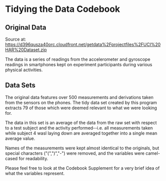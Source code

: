 # Tidying the Data Codebook
## Original Data
Source at: https://d396qusza40orc.cloudfront.net/getdata%2Fprojectfiles%2FUCI%20HAR%20Dataset.zip

The data is a series of readings from the accelerometer and gyroscope readings in smartphones kept on experiment participants during various physical activities.

## Data Sets

The original data features over 500 measurements and derivations taken from the sensors on the phones. The tidy data set created by this program extracts 79 of those which were deemed relevant to what we were looking for. 

The data in this set is an average of the data from the raw set with respect to a test subject and the activity performed--i.e. all measurements taken while subject 4 wasl laying down are averaged together into a single mean average value.

Names of the measurements were kept almost identical to the originals, but special characters ("(",")","-") were removed, and the variables were camel-cased for readability.

Please feel free to look at the Codebook Supplement for a very brief idea of what the variables represent.
